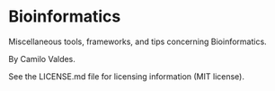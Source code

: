 Bioinformatics
=======

Miscellaneous tools, frameworks, and tips concerning Bioinformatics.

By Camilo Valdes.

See the LICENSE.md file for licensing information (MIT license).

